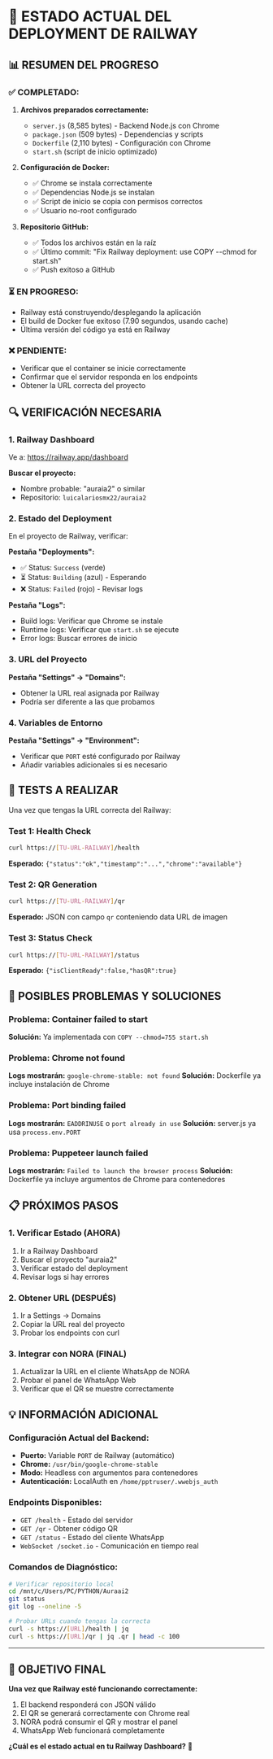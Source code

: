 # 🚀 ESTADO ACTUAL DEL DEPLOYMENT DE RAILWAY

## 📊 RESUMEN DEL PROGRESO

### ✅ COMPLETADO:
1. **Archivos preparados correctamente:**
   - `server.js` (8,585 bytes) - Backend Node.js con Chrome
   - `package.json` (509 bytes) - Dependencias y scripts
   - `Dockerfile` (2,110 bytes) - Configuración con Chrome
   - `start.sh` (script de inicio optimizado)

2. **Configuración de Docker:**
   - ✅ Chrome se instala correctamente 
   - ✅ Dependencias Node.js se instalan
   - ✅ Script de inicio se copia con permisos correctos
   - ✅ Usuario no-root configurado

3. **Repositorio GitHub:**
   - ✅ Todos los archivos están en la raíz
   - ✅ Último commit: "Fix Railway deployment: use COPY --chmod for start.sh"
   - ✅ Push exitoso a GitHub

### ⏳ EN PROGRESO:
- Railway está construyendo/desplegando la aplicación
- El build de Docker fue exitoso (7.90 segundos, usando cache)
- Última versión del código ya está en Railway

### ❌ PENDIENTE:
- Verificar que el container se inicie correctamente
- Confirmar que el servidor responda en los endpoints
- Obtener la URL correcta del proyecto

## 🔍 VERIFICACIÓN NECESARIA

### 1. **Railway Dashboard**
Ve a: https://railway.app/dashboard

**Buscar el proyecto:**
- Nombre probable: "auraia2" o similar
- Repositorio: `luicalariosmx22/auraia2`

### 2. **Estado del Deployment**
En el proyecto de Railway, verificar:

**Pestaña "Deployments":**
- ✅ Status: `Success` (verde)
- ⏳ Status: `Building` (azul) - Esperando
- ❌ Status: `Failed` (rojo) - Revisar logs

**Pestaña "Logs":**
- Build logs: Verificar que Chrome se instale
- Runtime logs: Verificar que `start.sh` se ejecute
- Error logs: Buscar errores de inicio

### 3. **URL del Proyecto**
**Pestaña "Settings" → "Domains":**
- Obtener la URL real asignada por Railway
- Podría ser diferente a las que probamos

### 4. **Variables de Entorno**
**Pestaña "Settings" → "Environment":**
- Verificar que `PORT` esté configurado por Railway
- Añadir variables adicionales si es necesario

## 🧪 TESTS A REALIZAR

Una vez que tengas la URL correcta del Railway:

### Test 1: Health Check
```bash
curl https://[TU-URL-RAILWAY]/health
```
**Esperado:** `{"status":"ok","timestamp":"...","chrome":"available"}`

### Test 2: QR Generation
```bash
curl https://[TU-URL-RAILWAY]/qr
```
**Esperado:** JSON con campo `qr` conteniendo data URL de imagen

### Test 3: Status Check
```bash
curl https://[TU-URL-RAILWAY]/status
```
**Esperado:** `{"isClientReady":false,"hasQR":true}`

## 🔧 POSIBLES PROBLEMAS Y SOLUCIONES

### Problema: Container failed to start
**Solución:** Ya implementada con `COPY --chmod=755 start.sh`

### Problema: Chrome not found
**Logs mostrarán:** `google-chrome-stable: not found`
**Solución:** Dockerfile ya incluye instalación de Chrome

### Problema: Port binding failed
**Logs mostrarán:** `EADDRINUSE` o `port already in use`
**Solución:** server.js ya usa `process.env.PORT`

### Problema: Puppeteer launch failed
**Logs mostrarán:** `Failed to launch the browser process`
**Solución:** Dockerfile ya incluye argumentos de Chrome para contenedores

## 📋 PRÓXIMOS PASOS

### 1. **Verificar Estado (AHORA)**
1. Ir a Railway Dashboard
2. Buscar el proyecto "auraia2"
3. Verificar estado del deployment
4. Revisar logs si hay errores

### 2. **Obtener URL (DESPUÉS)**
1. Ir a Settings → Domains
2. Copiar la URL real del proyecto
3. Probar los endpoints con curl

### 3. **Integrar con NORA (FINAL)**
1. Actualizar la URL en el cliente WhatsApp de NORA
2. Probar el panel de WhatsApp Web
3. Verificar que el QR se muestre correctamente

## 💡 INFORMACIÓN ADICIONAL

### Configuración Actual del Backend:
- **Puerto:** Variable `PORT` de Railway (automático)
- **Chrome:** `/usr/bin/google-chrome-stable`
- **Modo:** Headless con argumentos para contenedores
- **Autenticación:** LocalAuth en `/home/pptruser/.wwebjs_auth`

### Endpoints Disponibles:
- `GET /health` - Estado del servidor
- `GET /qr` - Obtener código QR
- `GET /status` - Estado del cliente WhatsApp
- `WebSocket /socket.io` - Comunicación en tiempo real

### Comandos de Diagnóstico:
```bash
# Verificar repositorio local
cd /mnt/c/Users/PC/PYTHON/Auraai2
git status
git log --oneline -5

# Probar URLs cuando tengas la correcta
curl -s https://[URL]/health | jq
curl -s https://[URL]/qr | jq .qr | head -c 100
```

---

## 🎯 OBJETIVO FINAL

**Una vez que Railway esté funcionando correctamente:**
1. El backend responderá con JSON válido
2. El QR se generará correctamente con Chrome real
3. NORA podrá consumir el QR y mostrar el panel
4. WhatsApp Web funcionará completamente

**¿Cuál es el estado actual en tu Railway Dashboard?** 🤔
